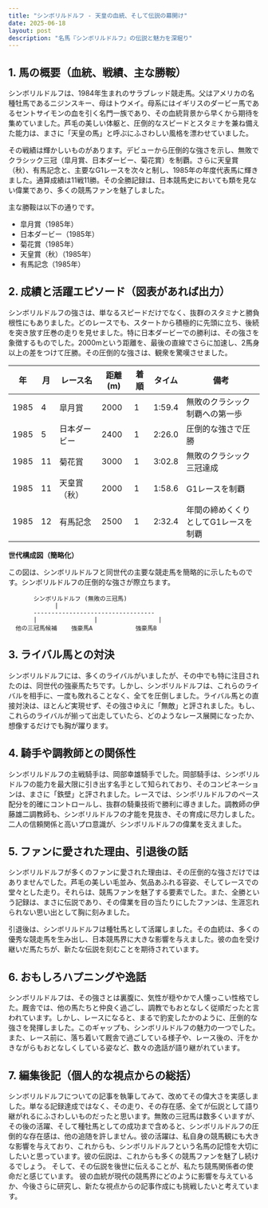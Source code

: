 ```yaml
---
title: "シンボリルドルフ - 天皇の血統、そして伝説の幕開け"
date: 2025-06-18
layout: post
description: "名馬『シンボリルドルフ』の伝説と魅力を深堀り"
---
```


## 1. 馬の概要（血統、戦績、主な勝鞍）

シンボリルドルフは、1984年生まれのサラブレッド競走馬。父はアメリカの名種牡馬であるニジンスキー、母はトウメイ。母系にはイギリスのダービー馬であるセントサイモンの血を引く名門一族であり、その血統背景から早くから期待を集めていました。芦毛の美しい体躯と、圧倒的なスピードとスタミナを兼ね備えた能力は、まさに「天皇の馬」と呼ぶにふさわしい風格を漂わせていました。

その戦績は輝かしいものがあります。デビューから圧倒的な強さを示し、無敗でクラシック三冠（皐月賞、日本ダービー、菊花賞）を制覇。さらに天皇賞（秋）、有馬記念と、主要なG1レースを次々と制し、1985年の年度代表馬に輝きました。通算成績は11戦11勝。その全勝記録は、日本競馬史においても類を見ない偉業であり、多くの競馬ファンを魅了しました。

主な勝鞍は以下の通りです。

* 皐月賞（1985年）
* 日本ダービー（1985年）
* 菊花賞（1985年）
* 天皇賞（秋）（1985年）
* 有馬記念（1985年）


## 2. 成績と活躍エピソード（図表があれば出力）

シンボリルドルフの強さは、単なるスピードだけでなく、抜群のスタミナと勝負根性にもありました。どのレースでも、スタートから積極的に先頭に立ち、後続を突き放す圧巻の走りを見せました。特に日本ダービーでの勝利は、その強さを象徴するものでした。2000mという距離を、最後の直線でさらに加速し、2馬身以上の差をつけて圧勝。その圧倒的な強さは、観衆を驚嘆させました。

| 年 | 月 | レース名             | 距離(m) | 着順 | タイム     | 備考                                     |
|----|----|----------------------|---------|-----|-----------|------------------------------------------|
| 1985 | 4  | 皐月賞               | 2000    | 1   | 1:59.4    | 無敗のクラシック制覇への第一歩                 |
| 1985 | 5  | 日本ダービー           | 2400    | 1   | 2:26.0    | 圧倒的な強さで圧勝                         |
| 1985 | 11 | 菊花賞               | 3000    | 1   | 3:02.8    | 無敗のクラシック三冠達成                         |
| 1985 | 11 | 天皇賞（秋）           | 2000    | 1   | 1:58.6    | G1レースを制覇                             |
| 1985 | 12 | 有馬記念               | 2500    | 1   | 2:32.4    | 年間の締めくくりとしてG1レースを制覇             |


**世代構成図（簡略化）**

この図は、シンボリルドルフと同世代の主要な競走馬を簡略的に示したものです。シンボリルドルフの圧倒的な強さが際立ちます。

```
       シンボリルドルフ (無敗の三冠馬)
             |
       ----------------------------------
       |                |                 |
  他の三冠馬候補    強豪馬A            強豪馬B
```


## 3. ライバル馬との対決

シンボリルドルフには、多くのライバルがいましたが、その中でも特に注目されたのは、同世代の強豪馬たちです。しかし、シンボリルドルフは、これらのライバルを相手に、一度も敗れることなく、全てを圧倒しました。ライバル馬との直接対決は、ほとんど実現せず、その強さゆえに「無敵」と評されました。もし、これらのライバルが揃って出走していたら、どのようなレース展開になったか、想像するだけでも胸が躍ります。


## 4. 騎手や調教師との関係性

シンボリルドルフの主戦騎手は、岡部幸雄騎手でした。岡部騎手は、シンボリルドルフの能力を最大限に引き出す名手として知られており、そのコンビネーションは、まさに「鉄壁」と評されました。レースでは、シンボリルドルフのペース配分を的確にコントロールし、抜群の騎乗技術で勝利に導きました。調教師の伊藤雄二調教師も、シンボリルドルフの才能を見抜き、その育成に尽力しました。二人の信頼関係と高いプロ意識が、シンボリルドルフの偉業を支えました。


## 5. ファンに愛された理由、引退後の話

シンボリルドルフが多くのファンに愛された理由は、その圧倒的な強さだけではありませんでした。芦毛の美しい毛並み、気品あふれる容姿、そしてレースでの堂々とした走り。それらは、競馬ファンを魅了する要素でした。また、全勝という記録は、まさに伝説であり、その偉業を目の当たりにしたファンは、生涯忘れられない思い出として胸に刻みました。

引退後は、シンボリルドルフは種牡馬として活躍しました。その血統は、多くの優秀な競走馬を生み出し、日本競馬界に大きな影響を与えました。彼の血を受け継いだ馬たちが、新たな伝説を刻むことを期待されています。


## 6. おもしろハプニングや逸話

シンボリルドルフは、その強さとは裏腹に、気性が穏やかで人懐っこい性格でした。厩舎では、他の馬たちと仲良く過ごし、調教でもおとなしく従順だったと言われています。しかし、レースになると、まるで豹変したかのように、圧倒的な強さを発揮しました。このギャップも、シンボリルドルフの魅力の一つでした。また、レース前に、落ち着いて厩舎で過ごしている様子や、レース後の、汗をかきながらもおとなしくしている姿など、数々の逸話が語り継がれています。


## 7. 編集後記（個人的な視点からの総括）

シンボリルドルフについての記事を執筆してみて、改めてその偉大さを実感しました。単なる記録達成ではなく、その走り、その存在感、全てが伝説として語り継がれるにふさわしいものだったと思います。無敗の三冠馬は数多くいますが、その後の活躍、そして種牡馬としての成功まで含めると、シンボリルドルフの圧倒的な存在感は、他の追随を許しません。彼の活躍は、私自身の競馬観にも大きな影響を与えており、これからも、シンボリルドルフという名馬の記憶を大切にしたいと思っています。彼の伝説は、これからも多くの競馬ファンを魅了し続けるでしょう。  そして、その伝説を後世に伝えることが、私たち競馬関係者の使命だと感じています。  彼の血統が現代の競馬界にどのように影響を与えているか、今後さらに研究し、新たな視点からの記事作成にも挑戦したいと考えています。
